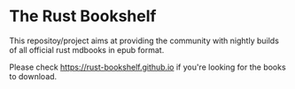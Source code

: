 # The Rust Bookshelf

This repositoy/project aims at providing the community with nightly builds of all official rust mdbooks in epub format.

Please check <https://rust-bookshelf.github.io> if you're looking for the books to download.

